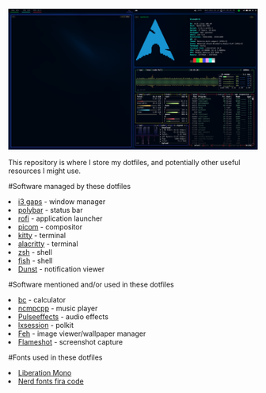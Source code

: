 ![Desktop](Desktop.png)

This repository is where I store my dotfiles, and potentially other useful resources I might use.

#Software managed by these dotfiles
[<li>i3 gaps](https://github.com/Airblader/i3) - window manager</li>
[<li>polybar](https://github.com/polybar/polybar) - status bar</li>
[<li>rofi](https://github.com/davatorium/rofi) - application launcher</li>
[<li>picom](https://github.com/yshui/picom) - compositor</li>
[<li>kitty](https://sw.kovidgoyal.net/kitty/) - terminal</li>
[<li>alacritty](https://github.com/alacritty/alacritty) - terminal</li>
[<li>zsh](https://www.zsh.org/) - shell</li>
[<li>fish](https://fishshell.com/) - shell</li>
[<li>Dunst](https://github.com/dunst-project/dunst) - notification viewer</li>

#Software mentioned and/or used in these dotfiles
[<li>bc](https://www.gnu.org/software/bc/) - calculator</li>
[<li>ncmpcpp](https://github.com/ncmpcpp/ncmpcpp) - music player</li>
[<li>Pulseeffects](https://github.com/wwmm/pulseeffects) - audio effects</li>
[<li>lxsession](https://github.com/lxde/lxsession) - polkit</li>
[<li>Feh](https://feh.finalrewind.org/) - image viewer/wallpaper manager</li>
[<li>Flameshot](https://github.com/flameshot-org/flameshot) - screenshot capture</li>

#Fonts used in these dotfiles
[<li>Liberation Mono](https://github.com/liberationfonts/liberation-fonts)</li>
[<li>Nerd fonts fira code](https://github.com/ryanoasis/nerd-fonts)</li>

